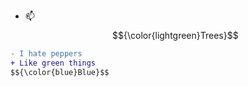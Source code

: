 - 📫 $${\color{lightgreen}Trees}$$  
```diff
- I hate peppers
+ Like green things
$${\color{blue}Blue}$$
```
